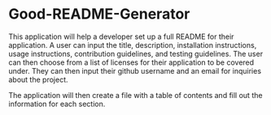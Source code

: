 # Good-README-Generator

This application will help a developer set up a full README for their application. A user can input the title, description, installation instructions, usage instructions, contribution guidelines, and testing guidelines. The user can then choose from a list of licenses for their application to be covered under. They can then input their github username and an email for inquiries about the project.

The application will then create a file with a table of contents and fill out the information for each section.